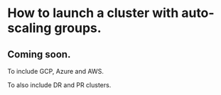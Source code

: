 # How to launch a cluster with auto-scaling groups.

## Coming soon.

To include GCP, Azure and AWS.

To also include DR and PR clusters.
